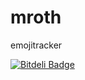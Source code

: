 # mroth
emojitracker


[![Bitdeli Badge](https://d2weczhvl823v0.cloudfront.net/aqqaluk/mroth/trend.png)](https://bitdeli.com/free "Bitdeli Badge")

